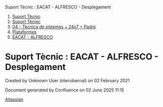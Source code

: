 Suport Tècnic : EACAT - ALFRESCO - Desplegament  

1.  [Suport Tècnic](index.html)
2.  [Suport Tècnic](13893782.html)
3.  [04 - Tècnica de sistemes + 24x7 + Padró](26313202.html)
4.  [Plataformes](Plataformes_41520520.html)
5.  [EACAT - ALFRESCO](EACAT---ALFRESCO_41520680.html)

Suport Tècnic : EACAT - ALFRESCO - Desplegament
===============================================

Created by Unknown User (otecobernal) on 02 February 2021

Document generated by Confluence on 02 June 2025 11:15

[Atlassian](http://www.atlassian.com/)